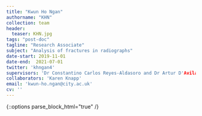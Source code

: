 ```yaml
---
title: "Kwun Ho Ngan"
authorname: "KHN"
collection: team
header:
  teaser: KHN.jpg
tags: "post-doc"
tagline: "Research Associate"
subject: "Analysis of fractures in radiographs"
date-start: 2019-11-01
date-end:  2021-07-01
twitter: 'khngan4'
supervisors: 'Dr Constantino Carlos Reyes-Aldasoro and Dr Artur D'Avila Garcez'
collaborators: 'Karen Knapp'
email: 'kwun-ho.ngan@city.ac.uk'
cv: ''
---
```

{::options parse_block_html="true" /}

<p align= "justify">
